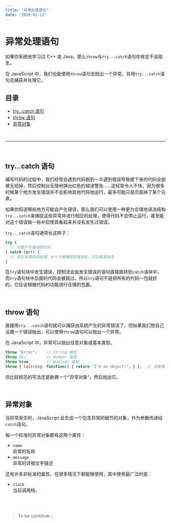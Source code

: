 ```yaml
---
title: "异常处理语句"
date: "2020-02-12"
---
```


# 异常处理语句

如果你系统地学习过 C++ 或 Java，那么`throw`与`try...catch`语句你肯定不会陌生。

在 JavaScript 中，我们也能使用`throw`语句去抛出一个异常，并用`try...catch`语句去捕获并处理它。

## 目录  <!-- omit in toc -->

- [try...catch 语句](#trycatch-语句)
- [throw 语句](#throw-语句)
- [异常对象](#异常对象)

<br>

---

<br>

## try...catch 语句

编写代码的过程中，我们经常会遇到代码跑到一半遇到错误导致接下来的代码全部被无视掉，然后控制台无情地弹出红色的错误警告......这经常令人不快，因为很多时候某个地方发生错误并不会影响其他代码地运行，最多可能只是页面掉了某个元素。

如果你知道哪些地方可能会产生错误，那么我们可以使用一种更为合理地语法结构`try...catch`来捕捉这些异常并进行相应的处理，使得代码不会停止运行，甚至能对这个错误做一些补偿使其看起来并没有发生过错误。

`try...catch`语句通常长这样子：

```js
try {
  // 可能产生错误的代码
} catch (err) {
  // 发生异常后的处理，err为被捕捉的错误名，可以取其他名
}

```

在`try`语句块中发生错误，控制流会由发生错误的语句直接跳转到`catch`语块中，而`try`语句块中后面的代码会被跳过。所以`try`语句不是把所有的代码一包就好的，它应该根据代码的功能进行合理的包裹。

<br>

## throw 语句

直接用`try...catch`语句就可以捕获由系统产生的异常错误了，但如果我们想自己设置一个错误抛出，可以使用`throw`语句可以抛出一个异常。

在 JavaScript 中，异常可以抛出任意对象或基本类型。

```js
throw "Error";    // String 类型
throw 42;         // Number 类型
throw true;       // Boolean 类型
throw { toString: function() { return "I'm an object!"; } };  // 对象类型
```

但比较规范的写法还是新建一个“异常对象”，然后抛出它。

<br>

## 异常对象

当异常发生时，JavaScript 会生成一个包含异常的细节的对象，作为参数传递给`catch`语句。

每一个标准的异常对象都有这两个属性：

- `name`  
  异常的名称
- `message`  
  异常的详细文字描述

还有许多非标准的属性，在很多情况下都能够使用，其中使用最广泛的是：

- `stack`  
  当前调用栈，

<br>


<br>

> To be continue...

<br>
